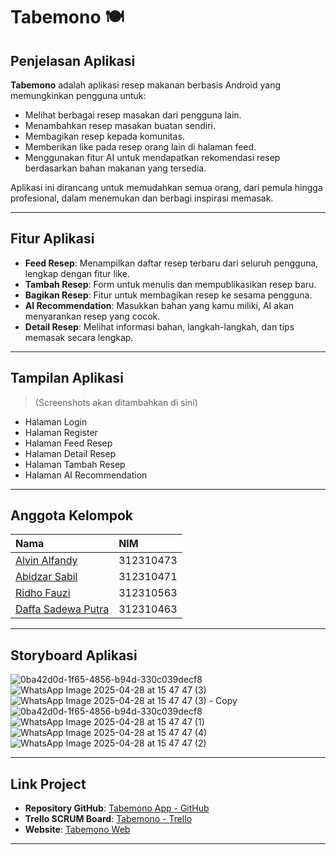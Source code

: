 # Tabemono 🍽️

## Penjelasan Aplikasi
**Tabemono** adalah aplikasi resep makanan berbasis Android yang memungkinkan pengguna untuk:
- Melihat berbagai resep masakan dari pengguna lain.
- Menambahkan resep masakan buatan sendiri.
- Membagikan resep kepada komunitas.
- Memberikan like pada resep orang lain di halaman feed.
- Menggunakan fitur AI untuk mendapatkan rekomendasi resep berdasarkan bahan makanan yang tersedia.

Aplikasi ini dirancang untuk memudahkan semua orang, dari pemula hingga profesional, dalam menemukan dan berbagi inspirasi memasak.

---

## Fitur Aplikasi
- **Feed Resep**: Menampilkan daftar resep terbaru dari seluruh pengguna, lengkap dengan fitur like.
- **Tambah Resep**: Form untuk menulis dan mempublikasikan resep baru.
- **Bagikan Resep**: Fitur untuk membagikan resep ke sesama pengguna.
- **AI Recommendation**: Masukkan bahan yang kamu miliki, AI akan menyarankan resep yang cocok.
- **Detail Resep**: Melihat informasi bahan, langkah-langkah, dan tips memasak secara lengkap.

---

## Tampilan Aplikasi
> (Screenshots akan ditambahkan di sini)

- Halaman Login
- Halaman Register
- Halaman Feed Resep
- Halaman Detail Resep
- Halaman Tambah Resep
- Halaman AI Recommendation

---

## Anggota Kelompok
| Nama | NIM |
|:-----------------------------|:------------|
| [Alvin Alfandy](https://github.com/alvinalfandy) | 312310473 |
| [Abidzar Sabil](https://github.com/eufroshine) | 312310471 |
| [Ridho Fauzi](https://github.com/RidhoFauzi-A5) | 312310563 |
| [Daffa Sadewa Putra](https://github.com/Daffasp) | 312310463 |
---

## Storyboard Aplikasi
![0ba42d0d-1f65-4856-b94d-330c039decf8](https://github.com/user-attachments/assets/ca41bf12-fd4f-45eb-968b-4bb04aea5116)
![WhatsApp Image 2025-04-28 at 15 47 47 (3)](https://github.com/user-attachments/assets/39ffbb6b-be29-4292-8eff-855c7a062644)
![WhatsApp Image 2025-04-28 at 15 47 47 (3) - Copy](https://github.com/user-attachments/assets/b4b661af-afb8-486d-930b-ee188f4dbbdd)
![0ba42d0d-1f65-4856-b94d-330c039decf8](https://github.com/user-attachments/assets/a2386695-9f6d-4c90-b4b1-b3eca0649099)
![WhatsApp Image 2025-04-28 at 15 47 47 (1)](https://github.com/user-attachments/assets/836724d2-f4a2-4afb-b687-e1573302d812)
![WhatsApp Image 2025-04-28 at 15 47 47 (4)](https://github.com/user-attachments/assets/704aabc9-c15b-4f62-9f72-b26de849ce5a)
![WhatsApp Image 2025-04-28 at 15 47 47 (2)](https://github.com/user-attachments/assets/7ccc1063-751d-4be9-8358-8449df122016)


---

## Link Project
- **Repository GitHub**: [Tabemono App - GitHub](https://github.com/alvinalfandy/TabemonoApp)
- **Trello SCRUM Board**: [Tabemono - Trello](https://trello.com/b/2Rr5uCf7/tabemono)
- **Website**: [Tabemono Web](https://tabemono.my.id)


---


